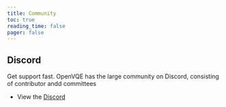 ```yaml
---
title: Community
toc: true
reading_time: false
pager: false
---
```


## Discord

Get support fast. OpenVQE has the large community on Discord, consisting of contributor andd committees

- View the [Discord](https://docs.hugoblox.com/)